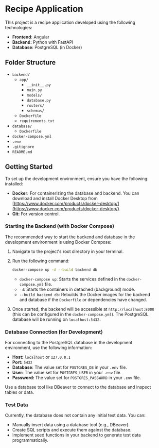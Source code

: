 # Recipe Application

This project is a recipe application developed using the following technologies:

* **Frontend:** Angular
* **Backend:** Python with FastAPI
* **Database:** PostgreSQL (in Docker)

## Folder Structure
* `backend/`
    * `app/`
        * `__init__.py`
        * `main.py`
        * `models/`
        * `database.py`
        * `routers/`
        * `schemas/`
    * `Dockerfile`
    * `requirements.txt`
* `database/`
    * `Dockerfile`
* `docker-compose.yml`
* `.env`
* `.gitignore`
* `README.md`

## Getting Started

To set up the development environment, ensure you have the following installed:

* **Docker:** For containerizing the database and backend. You can download and install Docker Desktop from [https://www.docker.com/products/docker-desktop/](https://www.docker.com/products/docker-desktop/).
* **Git:** For version control.

### Starting the Backend (with Docker Compose)

The recommended way to start the backend and database in the development environment is using Docker Compose:

1.  Navigate to the project's root directory in your terminal.
2.  Run the following command:

    ```bash
    docker-compose up -d --build backend db
    ```

    * `docker-compose up`: Starts the services defined in the `docker-compose.yml` file.
    * `-d`: Starts the containers in detached (background) mode.
    * `--build backend db`: Rebuilds the Docker images for the backend and database if the `Dockerfile` or dependencies have changed.

3.  Once started, the backend will be accessible at `http://localhost:8000` (this can be configured in the `docker-compose.yml`). The PostgreSQL database will be running on `localhost:5432`.

### Database Connection (for Development)

For connecting to the PostgreSQL database in the development environment, use the following information:

* **Host:** `localhost` or `127.0.0.1`
* **Port:** `5432`
* **Database:** The value set for `POSTGRES_DB` in your `.env` file.
* **User:** The value set for `POSTGRES_USER` in your `.env` file.
* **Password:** The value set for `POSTGRES_PASSWORD` in your `.env` file.

Use a database tool like DBeaver to connect to the database and inspect tables or data.

### Test Data

Currently, the database does not contain any initial test data. You can:

* Manually insert data using a database tool (e.g., DBeaver).
* Create SQL scripts and execute them against the database.
* Implement seed functions in your backend to generate test data programmatically.
